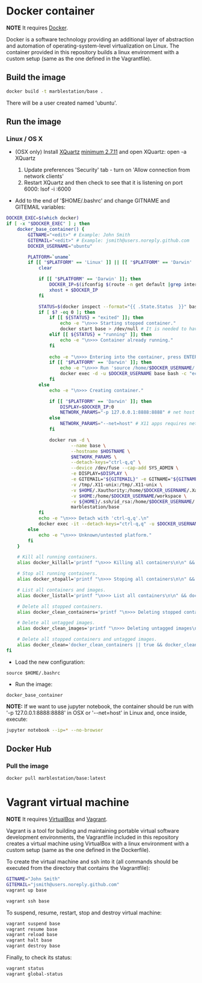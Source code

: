 
# Docker container

**NOTE** It requires [Docker](https://store.docker.com/search?type=edition&offering=community).

Docker is a software technology providing an additional layer of abstraction and automation of operating-system-level virtualization on Linux. The container provided in this repository builds a linux environment with a custom setup (same as the one defined in the Vagrantfile).

## Build the image

```bash
docker build -t marblestation/base .
```

There will be a user created named 'ubuntu'. 


## Run the image

### Linux / OS X


* (OSX only) Install [XQuartz](https://www.xquartz.org/) [minimum 2.7.11](https://www.xquartz.org/releases/) and open XQuartz: open -a XQuartz
    1. Update preferences 'Security' tab - turn on 'Allow connection from network clients'
    2. Restart XQuartz and then check to see that it is listening on port 6000: lsof -i :6000

* Add to the end of '$HOME/.bashrc' and change GITNAME and GITEMAIL variables:

```bash
DOCKER_EXEC=$(which docker)
if [ -x "$DOCKER_EXEC" ] ; then
    docker_base_container() {
        GITNAME="<edit>" # Example: John Smith
        GITEMAIL="<edit>" # Example: jsmith@users.noreply.github.com
        DOCKER_USERNAME="ubuntu"

        PLATFORM=`uname`
        if [[ "$PLATFORM" == 'Linux' ]] || [[ "$PLATFORM" == 'Darwin'  ]]; then
            clear

            if [[ "$PLATFORM" == 'Darwin' ]]; then
                DOCKER_IP=$(ifconfig $(route -n get default |grep interface|cut -f 2 -d ':') | grep inet | awk '$1=="inet" {print $2}')
                xhost + $DOCKER_IP
            fi

            STATUS=$(docker inspect --format="{{ .State.Status  }}" base 2>/dev/null )
            if [ $? -eq 0 ]; then
                if [[ ${STATUS} = "exited" ]]; then
                    echo -e "\n>>> Starting stopped container."
                    docker start base > /dev/null # It is needed to have it running for 'exec' to work
                elif [[ ${STATUS} = "running" ]]; then
                    echo -e "\n>>> Container already running."
                fi
                
                echo -e "\n>>> Entering into the container, press ENTER if you don't see the linux prompt."
                if [[ "$PLATFORM" == 'Darwin' ]]; then
                    echo -e "\n>>> Run 'source /home/$DOCKER_USERNAME/.display' to update XQuartz/X11 display environment variable."
                    docker exec -d -u $DOCKER_USERNAME base bash -c "echo 'export DISPLAY=$DOCKER_IP:0' > /home/$DOCKER_USERNAME/.display"
                fi
            else
                echo -e "\n>>> Creating container."

                if [[ "$PLATFORM" == 'Darwin' ]]; then
                    DISPLAY=$DOCKER_IP:0
                    NETWORK_PARAMS="-p 127.0.0.1:8888:8888" # net host does not work in mac as in linux and it is not required for X11 apps, ports should be implicitly exposed
                else
                    NETWORK_PARAMS="--net=host" # X11 apps requires net host, also all ports will be automatically exposed
                fi

                docker run -d \
                        --name base \
                        --hostname $HOSTNAME \
                        $NETWORK_PARAMS \
                        --detach-keys="ctrl-q,q" \
                        --device /dev/fuse --cap-add SYS_ADMIN \
                        -e DISPLAY=$DISPLAY \
                        -e GITEMAIL="${GITEMAIL}" -e GITNAME="${GITNAME}" \
                        -v /tmp/.X11-unix:/tmp/.X11-unix \
                        -v $HOME/.Xauthority:/home/$DOCKER_USERNAME/.Xauthority \
                        -v $HOME:/home/$DOCKER_USERNAME/workspace \
                        -v ${HOME}/.ssh/id_rsa:/home/$DOCKER_USERNAME/.ssh/id_rsa:ro \
                        marblestation/base
            fi
            echo -e "\n>>> Detach with 'ctrl-q,q'.\n"
            docker exec -it --detach-keys="ctrl-q,q" -u $DOCKER_USERNAME base /bin/bash
        else
            echo -e "\n>>> Unknown/untested platform."
        fi
    }

    # Kill all running containers.
    alias docker_killall='printf "\n>>> Killing all containers\n\n" && docker kill $(docker ps -q) 2>/dev/null'

    # Stop all running containers.
    alias docker_stopall='printf "\n>>> Stoping all containers\n\n" && docker stop $(docker ps -q) 2>/dev/null'

    # List all containers and images.
    alias docker_listall='printf "\n>>> List all containers\n\n" && docker ps -a && printf "\n>>> List all containers\n\n" && docker images'

    # Delete all stopped containers.
    alias docker_clean_containers='printf "\n>>> Deleting stopped containers\n\n" && docker rm -v $(docker ps -a -q -f status=exited) 2>/dev/null'

    # Delete all untagged images.
    alias docker_clean_images='printf "\n>>> Deleting untagged images\n\n" && docker rmi $(docker images -q -f dangling=true) 2>/dev/null'

    # Delete all stopped containers and untagged images.
    alias docker_clean='docker_clean_containers || true && docker_clean_images'
fi
```

* Load the new configuration:

```
source $HOME/.bashrc
```

* Run the image:

```
docker_base_container
```

**NOTE:** If we want to use jupyter notebook, the container should be run with '-p 127.0.0.1:8888:8888' in OSX or '--net=host' in Linux and, once inside, execute: 

```bash
jupyter notebook --ip=* --no-browser
```

## Docker Hub

### Pull the image

```bash
docker pull marblestation/base:latest
```

# Vagrant virtual machine

**NOTE** It requires [VirtualBox](https://www.virtualbox.org/wiki/Downloads) and [Vagrant](https://www.vagrantup.com/). 

Vagrant is a tool for building and maintaining portable virtual software development environments, the Vagrantfile included in this repository creates a virtual machine using VirtualBox with a linux environment with a custom setup (same as the one defined in the Dockerfile). 

To create the virtual machine and ssh into it (all commands should be executed from the directory that contains the Vagrantfile):

```bash
GITNAME="John Smith" 
GITEMAIL="jsmith@users.noreply.github.com"
vagrant up base
```

```bash
vagrant ssh base
```

To suspend, resume, restart, stop and destroy virtual machine:

```bash
vagrant suspend base
vagrant resume base
vagrant reload base
vagrant halt base
vagrant destroy base
```

Finally, to check its status:

```bash
vagrant status
vagrant global-status
```
